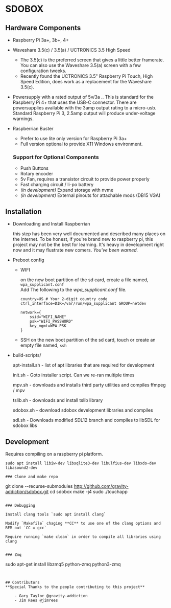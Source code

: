 # SDOBOX

## Hardware Components
- Raspberry Pi 3a+, 3b+, 4+
- Waveshare 3.5(c) / 3.5(a) / UCTRONICS 3.5 High Speed
    - The 3.5(c) is the preferred screen that gives a little better framerate. You can also use the Waveshare 3.5(a) screen with a few configuration tweeks.
    - Recently found the UCTRONICS 3.5" Raspberry Pi Touch, High Speed Edition, does work as a replacement for the Waveshare 3.5(c).
- Powersupply with a rated output of 5v/3a .. This is standard for the Raspberry Pi 4+ that uses the USB-C connector. There are powersupplies available with the 3amp output rating to a micro-usb. Standard Raspberry Pi 3, 2.5amp output will produce under-voltage warnings.
- Raspberrian Buster
    - Prefer to use lite only version for Raspberry Pi 3a+
    - Full version optional to provide X11 Windows environment.

    ### Support for Optional Components
    - Push Buttons
    - Rotary encoder
    - 5v Fan, requires a transistor circuit to provide power properly
    - Fast charging circuit / li-po battery
    - *(in development)* Expand storage with nvme
    - *(in development)* External pinouts for attachable mods (DB15 VGA)


## Installation

- Downloading and Install Raspberrian

     this step has been very well documented and described many places on the internet. To be honest, if you're brand new to raspberry pi, this project may not be the best for learning. It's heavy in development right now and it may flustrate new comers. *You've been warned.*

- Preboot config
    - WIFI

        on the new boot partition of the sd card, create a file named,
        `wpa_supplicant.conf`<br>Add The following to the *wpa_supplicant.conf* file.
        ```
        country=US # Your 2-digit country code
        ctrl_interface=DIR=/var/run/wpa_supplicant GROUP=netdev

        network={
            ssid="WIFI_NAME"
            psk="WIFI_PASSWORD"
            key_mgmt=WPA-PSK
        }
        ```

    - SSH
        on the new boot partition of the sd card, touch or create an empty file named, `ssh`


- build-scripts/


    apt-install.sh - list of apt libraries that are required for development

    init.sh - Goto installer script. Can we re-ran multiple times

    mpv.sh - downloads and installs third party utilities and compiles ffmpeg / mpv

    tslib.sh - downloads and install tslib library

    sdobox.sh - download sdobox development libraries and compiles

    sdl.sh - Downloads modified SDL12 branch and compiles to libSDL for sdobox libs


## Development

Requires compiling on a raspberry pi platform.
```
sudo apt install libiw-dev libsqlite3-dev libulfius-dev libxdo-dev libasound2-dev

### Clone and make repo
```
git clone --recurse-submodules http://github.com/gravity-addiction/sdobox.git
cd sdobox
make -j4
sudo ./touchapp
```

### Debugging

Install clang tools `sudo apt install clang`

Modify `Makefile` chaging **CC** to use one of the clang options and REM out `CC = gcc`

Require running `make clean` in order to compile all libraries using clang


### Zmq

```
sudo apt-get install libzmq5 python-zmq python3-zmq
```


## Contributors
**Special Thanks to the people contributing to this project**

    - Gary Taylor @gravity-addiction
    - Jim Rees @jimrees
